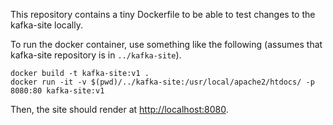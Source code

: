 This repository contains a tiny Dockerfile to be able to test changes to the kafka-site locally.

To run the docker container, use something like the following (assumes that kafka-site repository is in `../kafka-site`).

```
docker build -t kafka-site:v1 .
docker run -it -v $(pwd)/../kafka-site:/usr/local/apache2/htdocs/ -p 8080:80 kafka-site:v1
```

Then, the site should render at [http://localhost:8080](http://localhost:8080).

